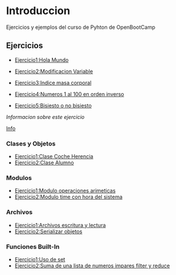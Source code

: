 # Introduccion

Ejercicios y ejemplos del curso de Pyhton de OpenBootCamp

## Ejercicios

* [Ejercicio1:Hola Mundo](./Exercises/Ejercicio1.py)

* [Ejercicio2:Modificacion Variable](./Exercises/Ejercicio2.py)

* [Ejercicio3:Indice masa corporal](./Exercises/Ejercicio3.py)

* [Ejercicio4:Numeros 1 al 100 en orden inverso](./Exercises/Ejercicio4.py)

* [Ejercicio5:Bisiesto o no bisiesto](./Exercises/Ejercicio5.py)

*Informacion sobre este ejercicio*

[Info](https://learn.microsoft.com/es-es/office/troubleshoot/excel/determine-a-leap-year)

### Clases y Objetos
* [Ejercicio1:Clase Coche Herencia](./Exercises/Clases_Objetos/Ejercicio1.py)
* [Ejercicio2:Clase Alumno](./Exercises/Clases_Objetos/Ejercicio2.py)

### Modulos
* [Ejercicio1:Modulo operaciones arimeticas](./Exercises/Modulos/Ejercicio1.py)
* [Ejercicio2:Modulo time con hora del sistema](./Exercises/Modulos/Ejercicio2.py)

### Archivos
* [Ejercicio1:Archivos escritura y lectura](./Exercises/Archivos/Ejercicio1.py)
* [Ejercicio2:Serializar objetos](./Exercises/Archivos/Ejercicio2.py)

### Funciones Built-In
* [Ejercicio1:Uso de set](./Exercises/Funciones/Ejercicio1.py)
* [Ejercicio2:Suma de una lista de numeros impares filter y reduce](./Exercises/Funciones/Ejercicio2.py)